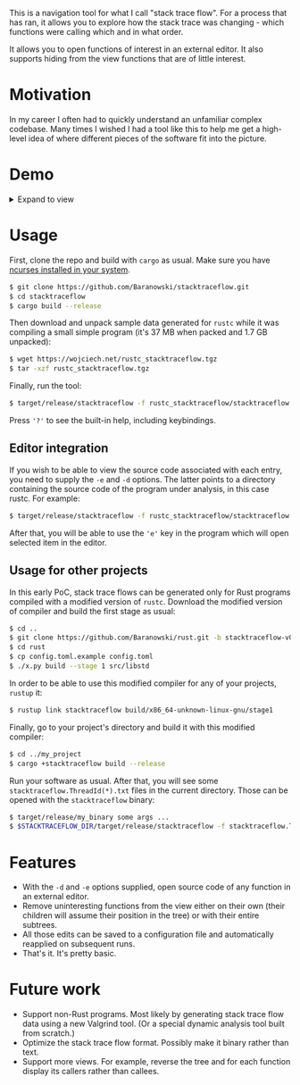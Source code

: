 This is a navigation tool for what I call "stack trace flow". For a process that
has ran, it allows you to explore how the stack trace was changing - which
functions were calling which and in what order.

It allows you to open functions of interest in an external editor. It also
supports hiding from the view functions that are of little interest.

# Motivation

In my career I often had to quickly understand an unfamiliar complex codebase.
Many times I wished I had a tool like this to help me get a high-level idea of
where different pieces of the software fit into the picture.

# Demo

<details>
  <summary>Expand to view</summary>
  <img src="demo.gif" alt="stacktraceflow demo">
</details>

# Usage

First, clone the repo and build with `cargo` as usual. Make sure you have
[ncurses installed in your system](https://github.com/gyscos/cursive/wiki/Install-ncurses).

```bash
$ git clone https://github.com/Baranowski/stacktraceflow.git
$ cd stacktraceflow
$ cargo build --release
```

Then download and unpack sample data generated for `rustc` while it was
compiling a small simple program (it's 37 MB when packed and 1.7 GB unpacked):

```bash
$ wget https://wojciech.net/rustc_stacktraceflow.tgz
$ tar -xzf rustc_stacktraceflow.tgz
```

Finally, run the tool:

```bash
$ target/release/stacktraceflow -f rustc_stacktraceflow/stacktraceflow.ThreadId\(2\).txt
```

Press `'?'` to see the built-in help, including keybindings.

## Editor integration

If you wish to be able to view the source code associated with each entry, you
need to supply the `-e` and `-d` options. The latter points to a directory
containing the source code of the program under analysis, in this case rustc.
For example:

```bash
$ target/release/stacktraceflow -f rustc_stacktraceflow/stacktraceflow.ThreadId\(2\).txt -e "gnome-terminal -- vim %F +%L" -d ../rustc
```

After that, you will be able to use the `'e'` key in the program which will open
selected item in the editor.

## Usage for other projects

In this early PoC, stack trace flows can be generated only for Rust programs
compiled with a modified version of `rustc`. Download the modified version of
compiler and build the first stage as usual:

```bash
$ cd ..
$ git clone https://github.com/Baranowski/rust.git -b stacktraceflow-v0.1
$ cd rust
$ cp config.toml.example config.toml
$ ./x.py build --stage 1 src/libstd
```

In order to be able to use this modified compiler for any of your projects,
`rustup` it:

```bash
$ rustup link stacktraceflow build/x86_64-unknown-linux-gnu/stage1
```

Finally, go to your project's directory and build it with this modified
compiler:

```bash
$ cd ../my_project
$ cargo +stacktraceflow build --release
```

Run your software as usual. After that, you will see some
`stacktraceflow.ThreadId(*).txt` files in the current directory. Those can be
opened with the `stacktraceflow` binary:

```bash
$ target/release/my_binary some args ...
$ $STACKTRACEFLOW_DIR/target/release/stacktraceflow -f stacktraceflow.ThreadId\(1\).txt -d ./ -e "gnome-terminal -- vim %F +%L"
```

# Features

* With the `-d` and `-e` options supplied, open source code of any function in
  an external editor.
* Remove uninteresting functions from the view either on their own (their
  children will assume their position in the tree) or with their entire
  subtrees.
* All those edits can be saved to a configuration file and automatically
  reapplied on subsequent runs.
* That's it. It's pretty basic.

# Future work

* Support non-Rust programs. Most likely by generating stack trace flow data
  using a new Valgrind tool. (Or a special dynamic analysis tool built from
  scratch.)
* Optimize the stack trace flow format. Possibly make it binary rather than
  text.
* Support more views. For example, reverse the tree and for each function
  display its callers rather than callees.
